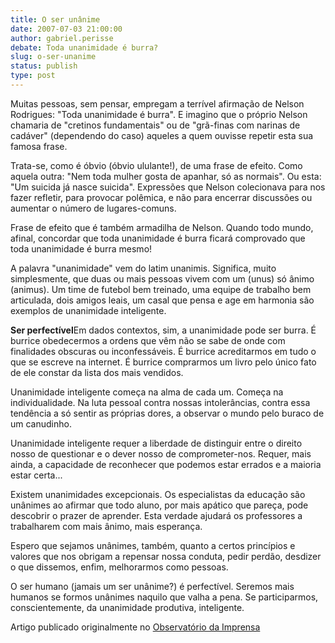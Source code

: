 ```yaml
---
title: O ser unânime
date: 2007-07-03 21:00:00
author: gabriel.perisse
debate: Toda unanimidade é burra?
slug: o-ser-unanime
status: publish 
type: post
---
```


Muitas pessoas, sem pensar, empregam a terrível afirmação de Nelson Rodrigues: "Toda unanimidade é burra". E imagino que o próprio Nelson chamaria de "cretinos fundamentais" ou de "grã-finas com narinas de cadáver" (dependendo do caso) aqueles a quem ouvisse repetir esta sua famosa frase.  
  
Trata-se, como é óbvio (óbvio ululante!), de uma frase de efeito. Como aquela outra: "Nem toda mulher gosta de apanhar, só as normais". Ou esta: "Um suicida já nasce suicida". Expressões que Nelson colecionava para nos fazer refletir, para provocar polêmica, e não para encerrar discussões ou aumentar o número de lugares-comuns.  
  
Frase de efeito que é também armadilha de Nelson. Quando todo mundo, afinal, concordar que toda unanimidade é burra ficará comprovado que toda unanimidade é burra mesmo!  
  
A palavra "unanimidade" vem do latim unanimis. Significa, muito simplesmente, que duas ou mais pessoas vivem com um (unus) só ânimo (animus). Um time de futebol bem treinado, uma equipe de trabalho bem articulada, dois amigos leais, um casal que pensa e age em harmonia são exemplos de unanimidade inteligente.  
  
**Ser perfectível**Em dados contextos, sim, a unanimidade pode ser burra. É burrice obedecermos a ordens que vêm não se sabe de onde com finalidades obscuras ou inconfessáveis. É burrice acreditarmos em tudo o que se escreve na internet. É burrice comprarmos um livro pelo único fato de ele constar da lista dos mais vendidos.  
  
Unanimidade inteligente começa na alma de cada um. Começa na individualidade. Na luta pessoal contra nossas intolerâncias, contra essa tendência a só sentir as próprias dores, a observar o mundo pelo buraco de um canudinho.  
  
Unanimidade inteligente requer a liberdade de distinguir entre o direito nosso de questionar e o dever nosso de comprometer-nos. Requer, mais ainda, a capacidade de reconhecer que podemos estar errados e a maioria estar certa...  
  
Existem unanimidades excepcionais. Os especialistas da educação são unânimes ao afirmar que todo aluno, por mais apático que pareça, pode descobrir o prazer de aprender. Esta verdade ajudará os professores a trabalharem com mais ânimo, mais esperança.  
  
Espero que sejamos unânimes, também, quanto a certos princípios e valores que nos obrigam a repensar nossa conduta, pedir perdão, desdizer o que dissemos, enfim, melhorarmos como pessoas.  
  
O ser humano (jamais um ser unânime?) é perfectível. Seremos mais humanos se formos unânimes naquilo que valha a pena. Se participarmos, conscientemente, da unanimidade produtiva, inteligente.


Artigo publicado originalmente no [Observatório da Imprensa](http://observatorio.ultimosegundo.ig.com.br/artigos.asp?cod=288SPE001)


